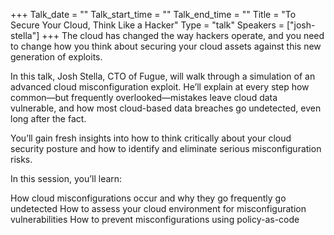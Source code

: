 +++
Talk_date = ""
Talk_start_time = ""
Talk_end_time = ""
Title = "To Secure Your Cloud, Think Like a Hacker"
Type = "talk"
Speakers = ["josh-stella"]
+++
The cloud has changed the way hackers operate, and you need to change how you think about securing your cloud assets against this new generation of exploits.

In this talk, Josh Stella, CTO of Fugue, will walk through a simulation of an advanced cloud misconfiguration exploit. He’ll explain at every step how common—but frequently overlooked—mistakes leave cloud data vulnerable, and how most cloud-based data breaches go undetected, even long after the fact. 

You’ll gain fresh insights into how to think critically about your cloud security posture and how to identify and eliminate serious misconfiguration risks. 
 
In this session, you’ll learn:

How cloud misconfigurations occur and why they go frequently go undetected
How to assess your cloud environment for misconfiguration vulnerabilities
How to prevent misconfigurations using policy-as-code

